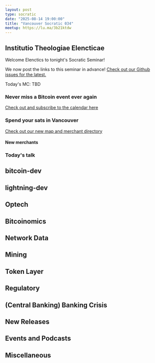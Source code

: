 ```yaml
---
layout: post
type: socratic
date: "2025-08-14 19:00:00"
title: "Vancouver Socratic 034"
meetup: https://lu.ma/3b21ktdw
---
```


## Institutio Theologiae Elencticae

Welcome Elenctics to tonight's Socratic Seminar!

We now post the links to this seminar in advance! [Check out our Github issues for the latest.](https://github.com/VancouverBitdevs/VancouverBitdevs.github.io/issues)

Today's MC: TBD

### Never miss a Bitcoin event ever again

[Check out and subscribe to the calendar here](/calendar)



### Spend your sats in Vancouver

[Check out our new map and merchant directory](/map)

#### New merchants



<!-- ### Today's talk -->

### Today's talk



## bitcoin-dev



## lightning-dev



## Optech



## Bitcoinomics



## Network Data



## Mining



## Token Layer



## Regulatory



## (Central Banking) Banking Crisis



## New Releases


## Events and Podcasts



## Miscellaneous


